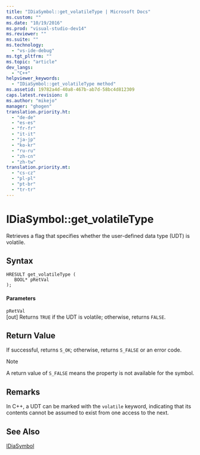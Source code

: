 ```yaml
---
title: "IDiaSymbol::get_volatileType | Microsoft Docs"
ms.custom: ""
ms.date: "10/19/2016"
ms.prod: "visual-studio-dev14"
ms.reviewer: ""
ms.suite: ""
ms.technology: 
  - "vs-ide-debug"
ms.tgt_pltfrm: ""
ms.topic: "article"
dev_langs: 
  - "C++"
helpviewer_keywords: 
  - "IDiaSymbol::get_volatileType method"
ms.assetid: 19782a4d-40a8-467b-ab7d-58bc4d812309
caps.latest.revision: 8
ms.author: "mikejo"
manager: "ghogen"
translation.priority.ht: 
  - "de-de"
  - "es-es"
  - "fr-fr"
  - "it-it"
  - "ja-jp"
  - "ko-kr"
  - "ru-ru"
  - "zh-cn"
  - "zh-tw"
translation.priority.mt: 
  - "cs-cz"
  - "pl-pl"
  - "pt-br"
  - "tr-tr"
---
```

# IDiaSymbol::get_volatileType
Retrieves a flag that specifies whether the user-defined data type (UDT) is volatile.  
  
## Syntax  
  
```cpp#  
HRESULT get_volatileType (   
   BOOL* pRetVal  
);  
```  
  
#### Parameters  
 `pRetVal`  
 [out] Returns `TRUE` if the UDT is volatile; otherwise, returns `FALSE`.  
  
## Return Value  
 If successful, returns `S_OK`; otherwise, returns `S_FALSE` or an error code.  
  
> [!NOTE]
>  A return value of `S_FALSE` means the property is not available for the symbol.  
  
## Remarks  
 In C++, a UDT can be marked with the `volatile` keyword, indicating that its contents cannot be assumed to exist from one access to the next.  
  
## See Also  
 [IDiaSymbol](../debugger/idiasymbol.md)